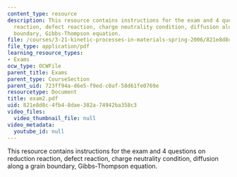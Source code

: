 ```yaml
---
content_type: resource
description: This resource contains instructions for the exam and 4 questions on reduction
  reaction, defect reaction, charge neutrality condition, diffusion along a grain
  boundary, Gibbs-Thompson equation.
file: /courses/3-21-kinetic-processes-in-materials-spring-2006/821e8d8c4fb48dae382a74942ba358c3_exam2.pdf
file_type: application/pdf
learning_resource_types:
- Exams
ocw_type: OCWFile
parent_title: Exams
parent_type: CourseSection
parent_uid: 723ff94a-d6e5-f9ed-c0af-58d61fe0769e
resourcetype: Document
title: exam2.pdf
uid: 821e8d8c-4fb4-8dae-382a-74942ba358c3
video_files:
  video_thumbnail_file: null
video_metadata:
  youtube_id: null
---
```

This resource contains instructions for the exam and 4 questions on reduction reaction, defect reaction, charge neutrality condition, diffusion along a grain boundary, Gibbs-Thompson equation.

